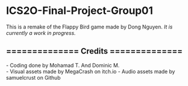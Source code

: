 # ICS2O-Final-Project-Group01

This is a remake of the Flappy Bird game made by Dong Nguyen.
*It is currently a work in progress.*<br>
<h2>============== Credits ==============</h2>
- Coding done by Mohamad T. And Dominic M.<br>
- Visual assets made by MegaCrash on itch.io
- Audio assets made by samuelcrust on Github <!-- Add more when needed!>